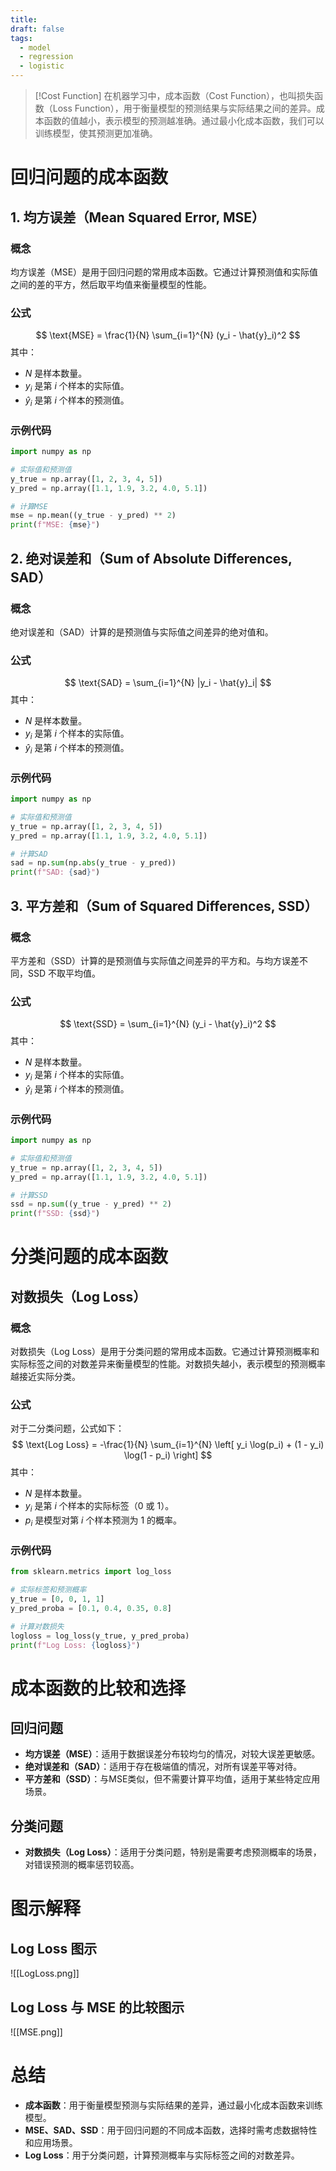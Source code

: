 ```yaml
---
title: 
draft: false
tags:
  - model
  - regression
  - logistic
---
```



>[!Cost Function]
>在机器学习中，成本函数（Cost Function），也叫损失函数（Loss Function），用于衡量模型的预测结果与实际结果之间的差异。成本函数的值越小，表示模型的预测越准确。通过最小化成本函数，我们可以训练模型，使其预测更加准确。

# 回归问题的成本函数

## 1. 均方误差（Mean Squared Error, MSE）

### 概念
均方误差（MSE）是用于回归问题的常用成本函数。它通过计算预测值和实际值之间的差的平方，然后取平均值来衡量模型的性能。

### 公式
$$
\text{MSE} = \frac{1}{N} \sum_{i=1}^{N} (y_i - \hat{y}_i)^2 
$$
其中：
- $N$ 是样本数量。
- $y_i$ 是第 $i$ 个样本的实际值。
- $\hat{y}_i$ 是第 $i$ 个样本的预测值。

### 示例代码
```python
import numpy as np

# 实际值和预测值
y_true = np.array([1, 2, 3, 4, 5])
y_pred = np.array([1.1, 1.9, 3.2, 4.0, 5.1])

# 计算MSE
mse = np.mean((y_true - y_pred) ** 2)
print(f"MSE: {mse}")
```

## 2. 绝对误差和（Sum of Absolute Differences, SAD）

### 概念
绝对误差和（SAD）计算的是预测值与实际值之间差异的绝对值和。

### 公式
$$
\text{SAD} = \sum_{i=1}^{N} |y_i - \hat{y}_i| 
$$
其中：
- $N$ 是样本数量。
- $y_i$ 是第 $i$ 个样本的实际值。
- $\hat{y}_i$ 是第 $i$ 个样本的预测值。

### 示例代码
```python
import numpy as np

# 实际值和预测值
y_true = np.array([1, 2, 3, 4, 5])
y_pred = np.array([1.1, 1.9, 3.2, 4.0, 5.1])

# 计算SAD
sad = np.sum(np.abs(y_true - y_pred))
print(f"SAD: {sad}")
```

## 3. 平方差和（Sum of Squared Differences, SSD）

### 概念
平方差和（SSD）计算的是预测值与实际值之间差异的平方和。与均方误差不同，SSD 不取平均值。

### 公式
$$
\text{SSD} = \sum_{i=1}^{N} (y_i - \hat{y}_i)^2 
$$
其中：
- $N$ 是样本数量。
- $y_i$ 是第 $i$ 个样本的实际值。
- $\hat{y}_i$ 是第 $i$ 个样本的预测值。

### 示例代码
```python
import numpy as np

# 实际值和预测值
y_true = np.array([1, 2, 3, 4, 5])
y_pred = np.array([1.1, 1.9, 3.2, 4.0, 5.1])

# 计算SSD
ssd = np.sum((y_true - y_pred) ** 2)
print(f"SSD: {ssd}")
```

# 分类问题的成本函数

## 对数损失（Log Loss）

### 概念
对数损失（Log Loss）是用于分类问题的常用成本函数。它通过计算预测概率和实际标签之间的对数差异来衡量模型的性能。对数损失越小，表示模型的预测概率越接近实际分类。

### 公式
对于二分类问题，公式如下：
$$
\text{Log Loss} = -\frac{1}{N} \sum_{i=1}^{N} \left[ y_i \log(p_i) + (1 - y_i) \log(1 - p_i) \right]
$$
其中：
- $N$ 是样本数量。
- $y_i$ 是第 $i$ 个样本的实际标签（0 或 1）。
- $p_i$ 是模型对第 $i$ 个样本预测为 1 的概率。

### 示例代码
```python
from sklearn.metrics import log_loss

# 实际标签和预测概率
y_true = [0, 0, 1, 1]
y_pred_proba = [0.1, 0.4, 0.35, 0.8]

# 计算对数损失
logloss = log_loss(y_true, y_pred_proba)
print(f"Log Loss: {logloss}")
```

# 成本函数的比较和选择

## 回归问题
- **均方误差（MSE）**：适用于数据误差分布较均匀的情况，对较大误差更敏感。
- **绝对误差和（SAD）**：适用于存在极端值的情况，对所有误差平等对待。
- **平方差和（SSD）**：与MSE类似，但不需要计算平均值，适用于某些特定应用场景。

## 分类问题
- **对数损失（Log Loss）**：适用于分类问题，特别是需要考虑预测概率的场景，对错误预测的概率惩罚较高。

# 图示解释

## Log Loss 图示
![[LogLoss.png]]

## Log Loss 与 MSE 的比较图示
![[MSE.png]]


# 总结

- **成本函数**：用于衡量模型预测与实际结果的差异，通过最小化成本函数来训练模型。
- **MSE、SAD、SSD**：用于回归问题的不同成本函数，选择时需考虑数据特性和应用场景。
- **Log Loss**：用于分类问题，计算预测概率与实际标签之间的对数差异。
